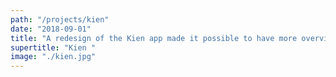 ```yaml
---
path: "/projects/kien"
date: "2018-09-01"
title: "A redesign of the Kien app made it possible to have more overview and control over the flexible Kien speakers"
supertitle: "Kien "
image: "./kien.jpg"
---
```

